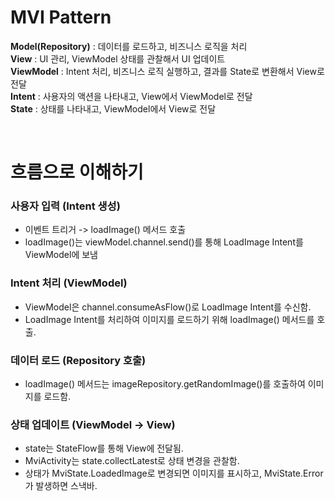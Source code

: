 # MVI Pattern
**Model(Repository)** : 데이터를 로드하고, 비즈니스 로직을 처리  
**View** : UI 관리, ViewModel 상태를 관찰해서 UI 업데이트  
**ViewModel** : Intent 처리, 비즈니스 로직 실행하고, 결과를 State로 변환해서 View로 전달  
**Intent** : 사용자의 액션을 나타내고, View에서 ViewModel로 전달  
**State** : 상태를 나타내고, ViewModel에서 View로 전달

<br>

# 흐름으로 이해하기

### 사용자 입력 (Intent 생성)
- 이벤트 트리거 -> loadImage() 메서드 호출
- loadImage()는 viewModel.channel.send()를 통해 LoadImage Intent를 ViewModel에 보냄

### Intent 처리 (ViewModel)
- ViewModel은 channel.consumeAsFlow()로 LoadImage Intent를 수신함.
- LoadImage Intent를 처리하여 이미지를 로드하기 위해 loadImage() 메서드를 호출.

### 데이터 로드 (Repository 호출)
- loadImage() 메서드는 imageRepository.getRandomImage()를 호출하여 이미지를 로드함.

### 상태 업데이트 (ViewModel -> View)
- state는 StateFlow를 통해 View에 전달됨.
- MviActivity는 state.collectLatest로 상태 변경을 관찰함.
- 상태가 MviState.LoadedImage로 변경되면 이미지를 표시하고, MviState.Error가 발생하면 스낵바.

